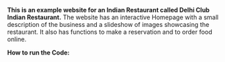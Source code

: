 **This is an example website for an Indian Restaurant called Delhi Club Indian Restaurant.**
The website has an interactive Homepage with a small description of the business and a slideshow of images showcasing the restaurant. 
It also has functions to make a reservation and to order food online.

**How to run the Code:**
